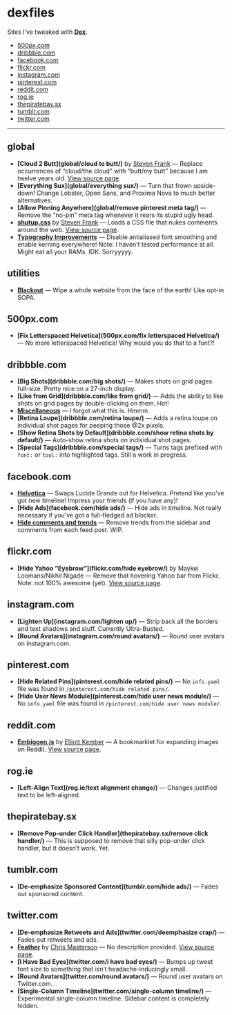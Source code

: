# dexfiles

Sites I’ve tweaked with **[Dex](https://github.com/meyer/dex)**.

- [500px.com](#500pxcom)
- [dribbble.com](#dribbblecom)
- [facebook.com](#facebookcom)
- [flickr.com](#flickrcom)
- [instagram.com](#instagramcom)
- [pinterest.com](#pinterestcom)
- [reddit.com](#redditcom)
- [rog.ie](#rogie)
- [thepiratebay.sx](#thepiratebaysx)
- [tumblr.com](#tumblrcom)
- [twitter.com](#twittercom)


---


## global

- **[Cloud 2 Butt](global/cloud to butt/)** by [Steven Frank](http://twitter.com/stevenf) — Replace occurrences of “cloud/the cloud” with “butt/my butt” because I am twelve years old. [View source page](https://github.com/panicsteve/cloud-to-butt).
- **[Everything Sux](global/everything sux/)** — Turn that frown upside-down! Change Lobster, Open Sans, and Proxima Nova to much better alternatives.
- **[Allow Pinning Anywhere](global/remove pinterest meta tag/)** — Remove the “no-pin” meta tag whenever it rears its stupid ugly head.
- **[shutup.css](global/shutup/)** by [Steven Frank](http://twitter.com/stevenf) — Loads a CSS file that nukes comments around the web. [View source page](http://stevenf.com/shutup-css).
- **[Typography Improvements](global/typography/)** — Disable antialiased font smoothing and enable kerning everywhere! Note: I haven’t tested performance at all. Might eat all your RAMs. IDK. Sorryyyyy.

## utilities

- **[Blackout](utilities/blackout/)** — Wipe a whole website from the face of the earth! Like opt-in SOPA.

## 500px.com

- **[Fix Letterspaced Helvetica](500px.com/fix letterspaced Helvetica/)** — No more letterspaced Helvetica! Why would you do that to a font?!

## dribbble.com

- **[Big Shots](dribbble.com/big shots/)** — Makes shots on grid pages full-size. Pretty nice on a 27-inch display.
- **[Like from Grid](dribbble.com/like from grid/)** — Adds the ability to like shots on grid pages by double-clicking on them. Hot!
- **[Miscellaneous](dribbble.com/miscellaneous/)** — I forgot what this is. Hmmm.
- **[Retina Loupe](dribbble.com/retina loupe/)** — Adds a retina loupe on individual shot pages for peeping those @2x pixels.
- **[Show Retina Shots by Default](dribbble.com/show retina shots by default/)** — Auto-show retina shots on individual shot pages.
- **[Special Tags](dribbble.com/special tags/)** — Turns tags prefixed with `font:` or `tool:` into highlighted tags. Still a work in progress.

## facebook.com

- **[Helvetica](facebook.com/helvetica/)** — Swaps Lucide Grande out for Helvetica. Pretend like you’ve got new timeline! Impress your friends (if you have any)!
- **[Hide Ads](facebook.com/hide ads/)** — Hide ads in timeline. Not really necessary if you’ve got a full-fledged ad blocker.
- **[Hide comments and trends](facebook.com/shutup/)** — Remove trends from the sidebar and comments from each feed post. WIP.

## flickr.com

- **[Hide Yahoo “Eyebrow”](flickr.com/hide eyebrow/)** by Maykel Loomans/Nikhil Nigade — Remove that hovering Yahoo bar from Flickr. Note: not 100% awesome (yet). [View source page](https://gist.github.com/dezinezync/6173068).

## instagram.com

- **[Lighten Up](instagram.com/lighten up/)** — Strip back all the borders and text shadows and stuff. Currently Ultra-Busted.
- **[Round Avatars](instagram.com/round avatars/)** — Round user avatars on Instagram.com.

## pinterest.com

- **[Hide Related Pins](pinterest.com/hide related pins/)** — No `info.yaml` file was found in `/pinterest.com/hide related pins/`.
- **[Hide User News Module](pinterest.com/hide user news module/)** — No `info.yaml` file was found in `/pinterest.com/hide user news module/`.

## reddit.com

- **[Embiggen.js](reddit.com/embiggen/)** by [Elliott Kember](http://twitter.com/elliottkember) — A bookmarklet for expanding images on Reddit. [View source page](https://gist.github.com/elliottkember/6121258).

## rog.ie

- **[Left-Align Text](rog.ie/text alignment change/)** — Changes justified text to be left-aligned.

## thepiratebay.sx

- **[Remove Pop-under Click Handler](thepiratebay.sx/remove click handler/)** — This is supposed to remove that silly pop-under click handler, but it doesn’t work. Yet.

## tumblr.com

- **[De-emphasize Sponsored Content](tumblr.com/hide ads/)** — Fades out sponsored content.

## twitter.com

- **[De-emphasize Retweets and Ads](twitter.com/deemphasize crap/)** — Fades out retweets and ads.
- **[Feather](twitter.com/feather/)** by [Chris Masterson](http://twitter.com/chrismasterson) — No description provided. [View source page](http://chrismasterson.me/feather/).
- **[I Have Bad Eyes](twitter.com/i have bad eyes/)** — Bumps up tweet font size to something that isn’t headache-inducingly small.
- **[Round Avatars](twitter.com/round avatars/)** — Round user avatars on Twitter.com.
- **[Single-Column Timeline](twitter.com/single-column timeline/)** — Experimental single-column timeline. Sidebar content is completely hidden.

